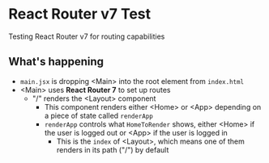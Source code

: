 # React Router v7 Test

Testing React Router v7 for routing capabilities

## What's happening

- `main.jsx` is dropping \<Main> into the root element from `index.html`
- \<Main> uses __React Router 7__ to set up routes
    - "/" renders the \<Layout> component
        - This component renders either \<Home> or \<App> depending on a piece of state called `renderApp`
        - `renderApp` controls what `HomeToRender` shows, either \<Home> if the user is logged out or \<App> if the user is logged in
            - This is the `index` of \<Layout>, which means one of them renders in its path ("/") by default